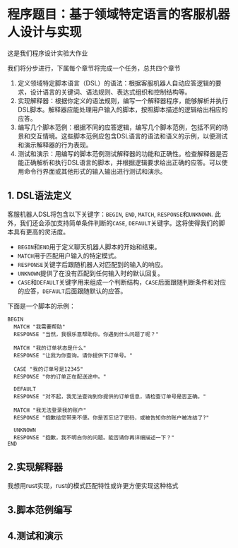 # 程序题目：基于领域特定语言的客服机器人设计与实现

这是我们程序设计实验大作业

我们将分步进行，下属每个章节将完成一个任务，总共四个章节

1. 定义领域特定脚本语言（DSL）的语法：根据客服机器人自动应答逻辑的要求，设计语言的关键词、语法规则、表达式组织和控制结构等。
2. 实现解释器：根据你定义的语法规则，编写一个解释器程序，能够解析并执行DSL脚本。解释器应能处理用户输入的脚本，按照脚本描述的逻辑给出相应的应答。
3. 编写几个脚本范例：根据不同的应答逻辑，编写几个脚本范例，包括不同的场景和交互情境。这些脚本范例应包含DSL语言的语法和语义的示例，以便测试和演示解释器的行为表现。
4. 测试和演示：用编写的脚本范例测试解释器的功能和正确性。检查解释器是否能正确解析和执行DSL语言的脚本，并根据逻辑要求给出正确的应答。可以使用命令行界面或其他形式的输入输出进行测试和演示。

## 1. DSL语法定义

客服机器人DSL将包含以下关键字：`BEGIN`, `END`, `MATCH`, `RESPONSE`和`UNKNOWN`. 此外，我们还会添加支持简单条件判断的`CASE`, `DEFAULT`关键字。这将使得我们的脚本具有更高的灵活度。

- `BEGIN`和`END`用于定义聊天机器人脚本的开始和结束。
- `MATCH`用于匹配用户输入的特定模式。
- `RESPONSE`关键字后跟随机器人对匹配到的输入的响应。
- `UNKNOWN`提供了在没有匹配到任何输入时的默认回复。
- `CASE`和`DEFAULT`关键字用来组成一个判断结构，`CASE`后面跟随判断条件和对应的应答，`DEFAULT`后面跟随默认的应答。

下面是一个脚本的示例：

```
BEGIN
  MATCH "我需要帮助"
  RESPONSE "当然，我很乐意帮助你。你遇到什么问题了呢？"

  MATCH "我的订单状态是什么"
  RESPONSE "让我为你查询。请你提供下订单号。"

  CASE "我的订单号是12345"
  RESPONSE "你的订单正在配送途中。"

  DEFAULT
  RESPONSE "对不起，我无法查询到你提供的订单信息，请检查订单号是否正确。"

  MATCH "我无法登录我的账户"
  RESPONSE "抱歉给您带来不便。你是否忘记了密码，或被告知你的账户被冻结了?"

  UNKNOWN
  RESPONSE "抱歉，我不明白你的问题。能否请你再详细描述一下？"
END
```

## 2.实现解释器

我想用rust实现，rust的模式匹配特性或许更方便实现这种格式



## 3.脚本范例编写

## 4.测试和演示



